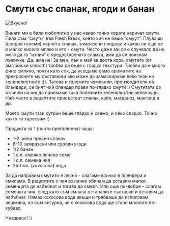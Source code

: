 # Смути със спанак, ягоди и банан

![Вкусно!](/images/2017/11/381F7D10-0EC2-4AD5-88EC-7DA3FE15AC36-768x1024.jpeg "Да Ви е сладко!")

Винаги ми е било любопитно у нас какво точно хората наричат смути. Пила съм “смути” във Fresh Break, което хич не беше “смуут”. Плуващи (средно големи) парчета спанак, замразени плодове и какво ли още не в малко кисело мляко и ето - смути. Често даже ми се е случвало да не мога да го “изпия” с предоставената сламка, ами да си поискам лъжичка. Да, ама не! За мен, пък и май за доста хора, смутито (от амглийски smooth) трябва да бъде с гладка текстура. Трябва да е много фино смляно, почти като сок, да усещаме само ароматите на прекрасните му съставки(и ако може да замаскираме леко тези на зеленолистните :)). Затова и големите компании, производители на блендери, се бият чий блендер прави по-гладко смути :)
Смутитата са отличен начин да приемаме така полезните зеленолистни зеленчуци. Най-често в рецептите присъстват спанак, кейл, магданоз, манголд и др.

Моето смути тази сутрин беше гладко и свежо, и леко сладко. Точно както го харесвам :)

Продукти за 1 (почти препълнена) чаша:

<ul>
	<li>1-2 шепи пресен спанак</li>
	<li>8-10 замразени или сурови ягоди</li>
	<li>1/2 банан</li>
	<li>1 с.л. смляно ленено семе</li>
	<li>1 с.л. семена чия</li>
	<li>250 мл. (кокосова) вода</li>
</ul>

За да направим смутито е лесно - слагаме всичко в блендера и смиламе. В рецептите с чия аз лично обичам да оставям малко семенцата да набъбнат и тогава да смеля. Или още по-добре - слагам семената чия, след като съм смляла останалите съставки и оставям да набъбнат. Нямах кокосова вода вкъщи и трябваше да използвам чешмяна, но съм сигурна, че с кокосова вода ще стане мнооого по-хубаво.

Наздраве! :)
